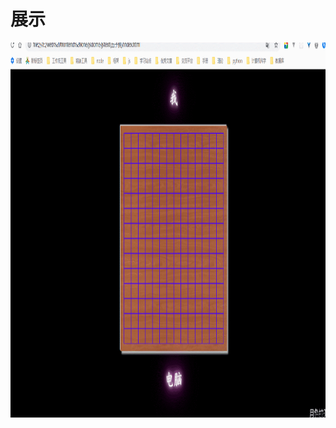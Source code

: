 # 展示

<img src="https://github.com/wangyuan3181/demo/blob/master/jstext(%E4%BA%94%E5%AD%90%E6%A3%8B)/show.gif" width="1000" height="600"/>

